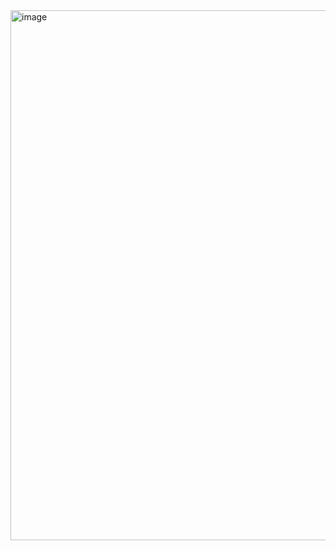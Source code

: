 <img width="848" alt="image" src="https://github.com/daria-pro/parallax-2/assets/83208608/1c106bb2-7dd8-456f-bea2-3b99ae5292a5">

